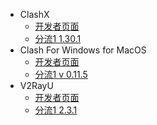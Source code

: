 * ClashX
	* [开发者页面](https://github.com/yichengchen/clashX/releases)
	* [分流1 1.30.1](https://cowtransfer.com/s/fe319fb2421f44)
* Clash For Windows for MacOS
	* [开发者页面](https://github.com/Fndroid/clash_for_windows_pkg/releases)
	* [分流1 v 0.11.5](https://cowtransfer.com/s/1ca3904ce36c42)
* V2RayU
	* [开发者页面](https://github.com/yanue/V2rayU/releases)
	* [分流1 2.3.1](https://cowtransfer.com/s/a7d283d3ebd146)
